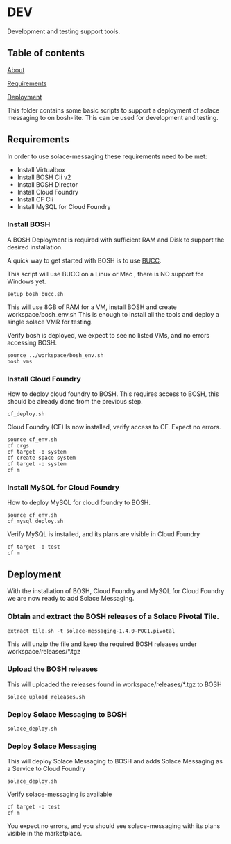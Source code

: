 # DEV

Development and testing support tools.

## Table of contents

[About](#About)

[Requirements](#Requirements)

[Deployment](#Deployment)

This folder contains some basic scripts to support a deployment of solace messaging to on bosh-lite.
This can be used for development and testing.

<a name="Requirements"></a>
## Requirements

In order to use solace-messaging these requirements need to be met:

* Install Virtualbox
* Install BOSH Cli v2
* Install BOSH Director 
* Install Cloud Foundry 
* Install CF Cli
* Install MySQL for Cloud Foundry

<a name="install_bosh"></a>
### Install BOSH

A BOSH Deployment is required with sufficient RAM and Disk to support the desired installation.

A quick way to get started with BOSH is to use [BUCC](https://github.com/starkandwayne/bucc).

This script will use BUCC on a Linux or Mac , there is NO support for Windows yet. 
~~~~
setup_bosh_bucc.sh
~~~~

This will use 8GB of RAM for a VM, install BOSH and create workspace/bosh_env.sh
This is enough to install all the tools and deploy a single solace VMR for testing.

Verify bosh is deployed, we expect to see no listed VMs, and no errors accessing BOSH.
~~~~
source ../workspace/bosh_env.sh
bosh vms
~~~~

<a name="install_cf"></a>
### Install Cloud Foundry

How to deploy cloud foundry to BOSH. 
This requires access to BOSH, this should be already done from the previous step.

~~~~
cf_deploy.sh
~~~~

Cloud Foundry (CF) Is now installed, verify access to CF. Expect no errors.

~~~~
source cf_env.sh
cf orgs
cf target -o system
cf create-space system
cf target -o system
cf m
~~~~

<a name="install_cf_mysql"></a>
### Install MySQL for Cloud Foundry

How to deploy MySQL for cloud foundry to BOSH. 

~~~~
source cf_env.sh
cf_mysql_deploy.sh
~~~~

Verify MySQL is installed, and its plans are visible in Cloud Foundry

~~~~
cf target -o test
cf m
~~~~

<a name="Deployment"></a>
## Deployment

With the installation of BOSH, Cloud Foundry and MySQL for Cloud Foundry we are now ready to add Solace Messaging.

<a name="deploy_extract"></a>
### Obtain and extract the BOSH releases of a Solace Pivotal Tile.

~~~
extract_tile.sh -t solace-messaging-1.4.0-POC1.pivotal
~~~

This will unzip the file and keep the required BOSH releases under workspace/releases/*.tgz

<a name="deploy_upload"></a>
### Upload the BOSH releases 

This will uploaded the releases found in workspace/releases/*.tgz to BOSH
~~~~
solace_upload_releases.sh
~~~~


<a name="deploy_solace_messaging"></a>
### Deploy Solace Messaging to BOSH

~~~~
solace_deploy.sh
~~~~


<a name="deploy_solace_messaging"></a>
### Deploy Solace Messaging 

This will deploy Solace Messaging to BOSH and adds Solace Messaging as a Service to Cloud Foundry

~~~~
solace_deploy.sh
~~~~

Verify solace-messaging is available


~~~~
cf target -o test
cf m
~~~~

You expect no errors, and you should see solace-messaging with its plans visible in the marketplace.

